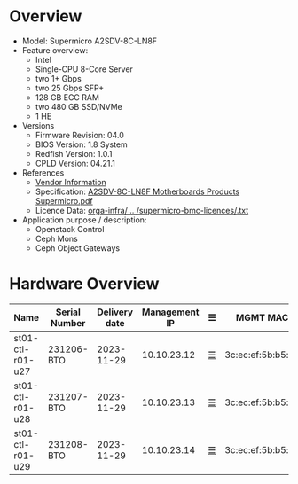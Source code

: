 
# Overview

* Model: Supermicro A2SDV-8C-LN8F
* Feature overview:
  * Intel
  * Single-CPU 8-Core Server
  * two 1+ Gbps 
  * two 25 Gbps SFP+
  * 128 GB ECC RAM
  * two 480 GB SSD/NVMe
  * 1 HE
* Versions
  * Firmware Revision: 04.0
  * BIOS Version: 1.8	System
  * Redfish Version: 1.0.1
  * CPLD Version: 04.21.1
* References
  * [Vendor Information](https://www.supermicro.com/de/products/motherboard/a2sdv-8c-ln8f)
  * Specification: [A2SDV-8C-LN8F Motherboards Products Supermicro.pdf](spec\_sheets/A2SDV-8C-LN8F_Motherboards_Products_Supermicro.pdf)
  * Licence Data: [orga-infra/ .. /supermicro-bmc-licences/<mac-adress>.txt](https://github.com/SCS-Private/orga-infra/tree/main/scs-system-landscape/supermicro-bmc-licences/)
* Application purpose / description:
  * Openstack Control
  * Ceph Mons
  * Ceph Object Gateways

# Hardware Overview


| Name             | Serial Number | Delivery date | Management IP  | ☰                        | MGMT MAC          | Comments                        |
|------------------|---------------|---------------|----------------|--------------------------|-------------------|---------------------------------|
| st01-ctl-r01-u27 | 231206-BTO    | 2023-11-29    | 10.10.23.12    | [☰](https://10.10.23.12) | 3c:ec:ef:5b:b5:b9 |                                 |
| st01-ctl-r01-u28 | 231207-BTO    | 2023-11-29    | 10.10.23.13    | [☰](https://10.10.23.13) | 3c:ec:ef:5b:b5:bf |                                 |
| st01-ctl-r01-u29 | 231208-BTO    | 2023-11-29    | 10.10.23.14    | [☰](https://10.10.23.14) | 3c:ec:ef:5b:b5:bb |                                 |

